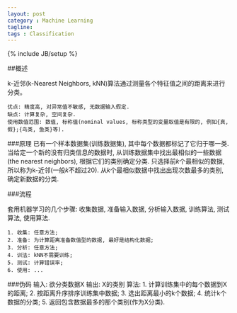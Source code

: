 ```yaml
---
layout: post
category : Machine Learning
tagline:
tags : Classification
---
```

{% include JB/setup %}

##概述

k-近邻(k-Nearest Neighbors, kNN)算法通过测量各个特征值之间的距离来进行分类。

    优点: 精度高, 对异常值不敏感, 无数据输入假定.
    缺点: 计算复杂, 空间复杂.
    使用数值范围: 数值, 标称值(nominal values, 标称类型的变量取值是有限的, 例如{真,假};{鸟类, 鱼类}等).

###原理
已有一个样本数据集(训练数据集), 其中每个数据都标记了它归于哪一类. 当给定一个新的没有归类信息的数据时, 从训练数据集中找出最相似的一些数据(the nearest neighbors), 根据它们的类别确定分类. 只选择前$k$个最相似的数据, 所以称为k-近邻(一般$k$不超过20). 从$k$个最相似数据中找出出现次数最多的类别, 确定新数据的分类.

###流程

套用机器学习的几个步骤: 收集数据, 准备输入数据, 分析输入数据, 训练算法, 测试算法, 使用算法.

    1. 收集: 任意方法;
    2. 准备: 为计算距离准备数值型的数据, 最好是结构化数据;
    3. 分析: 任意方法;
    4. 训法: kNN不需要训练;
    5. 测试: 计算错误率;
    6. 使用: ...

###伪码
    输入: 欲分类数据X
    输出: X的类别
    算法:
    1. 计算训练集中的每个数据到X的距离;
    2. 按距离升序排序训练集中数据;
    3. 选出距离最小的k个数据;
    4. 统计k个数据的分类;
    5. 返回包含数据最多的那个类别(作为X分类).
